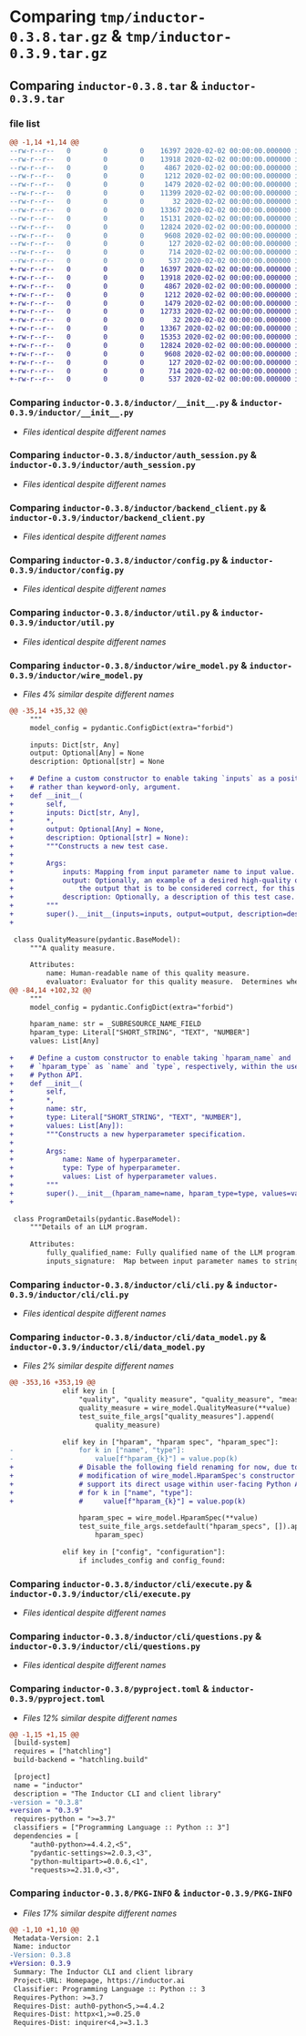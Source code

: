 # Comparing `tmp/inductor-0.3.8.tar.gz` & `tmp/inductor-0.3.9.tar.gz`

## Comparing `inductor-0.3.8.tar` & `inductor-0.3.9.tar`

### file list

```diff
@@ -1,14 +1,14 @@
--rw-r--r--   0        0        0    16397 2020-02-02 00:00:00.000000 inductor-0.3.8/inductor/__init__.py
--rw-r--r--   0        0        0    13918 2020-02-02 00:00:00.000000 inductor-0.3.8/inductor/auth_session.py
--rw-r--r--   0        0        0     4867 2020-02-02 00:00:00.000000 inductor-0.3.8/inductor/backend_client.py
--rw-r--r--   0        0        0     1212 2020-02-02 00:00:00.000000 inductor-0.3.8/inductor/config.py
--rw-r--r--   0        0        0     1479 2020-02-02 00:00:00.000000 inductor-0.3.8/inductor/util.py
--rw-r--r--   0        0        0    11399 2020-02-02 00:00:00.000000 inductor-0.3.8/inductor/wire_model.py
--rw-r--r--   0        0        0       32 2020-02-02 00:00:00.000000 inductor-0.3.8/inductor/cli/__init__.py
--rw-r--r--   0        0        0    13367 2020-02-02 00:00:00.000000 inductor-0.3.8/inductor/cli/cli.py
--rw-r--r--   0        0        0    15131 2020-02-02 00:00:00.000000 inductor-0.3.8/inductor/cli/data_model.py
--rw-r--r--   0        0        0    12824 2020-02-02 00:00:00.000000 inductor-0.3.8/inductor/cli/execute.py
--rw-r--r--   0        0        0     9608 2020-02-02 00:00:00.000000 inductor-0.3.8/inductor/cli/questions.py
--rw-r--r--   0        0        0      127 2020-02-02 00:00:00.000000 inductor-0.3.8/.gitignore
--rw-r--r--   0        0        0      714 2020-02-02 00:00:00.000000 inductor-0.3.8/pyproject.toml
--rw-r--r--   0        0        0      537 2020-02-02 00:00:00.000000 inductor-0.3.8/PKG-INFO
+-rw-r--r--   0        0        0    16397 2020-02-02 00:00:00.000000 inductor-0.3.9/inductor/__init__.py
+-rw-r--r--   0        0        0    13918 2020-02-02 00:00:00.000000 inductor-0.3.9/inductor/auth_session.py
+-rw-r--r--   0        0        0     4867 2020-02-02 00:00:00.000000 inductor-0.3.9/inductor/backend_client.py
+-rw-r--r--   0        0        0     1212 2020-02-02 00:00:00.000000 inductor-0.3.9/inductor/config.py
+-rw-r--r--   0        0        0     1479 2020-02-02 00:00:00.000000 inductor-0.3.9/inductor/util.py
+-rw-r--r--   0        0        0    12733 2020-02-02 00:00:00.000000 inductor-0.3.9/inductor/wire_model.py
+-rw-r--r--   0        0        0       32 2020-02-02 00:00:00.000000 inductor-0.3.9/inductor/cli/__init__.py
+-rw-r--r--   0        0        0    13367 2020-02-02 00:00:00.000000 inductor-0.3.9/inductor/cli/cli.py
+-rw-r--r--   0        0        0    15353 2020-02-02 00:00:00.000000 inductor-0.3.9/inductor/cli/data_model.py
+-rw-r--r--   0        0        0    12824 2020-02-02 00:00:00.000000 inductor-0.3.9/inductor/cli/execute.py
+-rw-r--r--   0        0        0     9608 2020-02-02 00:00:00.000000 inductor-0.3.9/inductor/cli/questions.py
+-rw-r--r--   0        0        0      127 2020-02-02 00:00:00.000000 inductor-0.3.9/.gitignore
+-rw-r--r--   0        0        0      714 2020-02-02 00:00:00.000000 inductor-0.3.9/pyproject.toml
+-rw-r--r--   0        0        0      537 2020-02-02 00:00:00.000000 inductor-0.3.9/PKG-INFO
```

### Comparing `inductor-0.3.8/inductor/__init__.py` & `inductor-0.3.9/inductor/__init__.py`

 * *Files identical despite different names*

### Comparing `inductor-0.3.8/inductor/auth_session.py` & `inductor-0.3.9/inductor/auth_session.py`

 * *Files identical despite different names*

### Comparing `inductor-0.3.8/inductor/backend_client.py` & `inductor-0.3.9/inductor/backend_client.py`

 * *Files identical despite different names*

### Comparing `inductor-0.3.8/inductor/config.py` & `inductor-0.3.9/inductor/config.py`

 * *Files identical despite different names*

### Comparing `inductor-0.3.8/inductor/util.py` & `inductor-0.3.9/inductor/util.py`

 * *Files identical despite different names*

### Comparing `inductor-0.3.8/inductor/wire_model.py` & `inductor-0.3.9/inductor/wire_model.py`

 * *Files 4% similar despite different names*

```diff
@@ -35,14 +35,32 @@
     """
     model_config = pydantic.ConfigDict(extra="forbid")
 
     inputs: Dict[str, Any]
     output: Optional[Any] = None
     description: Optional[str] = None
 
+    # Define a custom constructor to enable taking `inputs` as a positional,
+    # rather than keyword-only, argument.
+    def __init__(
+        self,
+        inputs: Dict[str, Any],
+        *,
+        output: Optional[Any] = None,
+        description: Optional[str] = None):
+        """Constructs a new test case.
+
+        Args:
+            inputs: Mapping from input parameter name to input value.
+            output: Optionally, an example of a desired high-quality output, or
+                the output that is to be considered correct, for this test case.
+            description: Optionally, a description of this test case.
+        """
+        super().__init__(inputs=inputs, output=output, description=description)
+
 
 class QualityMeasure(pydantic.BaseModel):
     """A quality measure.
     
     Attributes:
         name: Human-readable name of this quality measure.
         evaluator: Evaluator for this quality measure.  Determines whether
@@ -84,14 +102,32 @@
     """
     model_config = pydantic.ConfigDict(extra="forbid")
 
     hparam_name: str = _SUBRESOURCE_NAME_FIELD
     hparam_type: Literal["SHORT_STRING", "TEXT", "NUMBER"]
     values: List[Any]
 
+    # Define a custom constructor to enable taking `hparam_name` and
+    # `hparam_type` as `name` and `type`, respectively, within the user-facing
+    # Python API.
+    def __init__(
+        self,
+        *,
+        name: str,
+        type: Literal["SHORT_STRING", "TEXT", "NUMBER"],
+        values: List[Any]):
+        """Constructs a new hyperparameter specification.
+
+        Args:
+            name: Name of hyperparameter.
+            type: Type of hyperparameter.
+            values: List of hyperparameter values.
+        """
+        super().__init__(hparam_name=name, hparam_type=type, values=values)
+
 
 class ProgramDetails(pydantic.BaseModel):
     """Details of an LLM program.
 
     Attributes:
         fully_qualified_name: Fully qualified name of the LLM program.
         inputs_signature:  Map between input parameter names to strings
```

### Comparing `inductor-0.3.8/inductor/cli/cli.py` & `inductor-0.3.9/inductor/cli/cli.py`

 * *Files identical despite different names*

### Comparing `inductor-0.3.8/inductor/cli/data_model.py` & `inductor-0.3.9/inductor/cli/data_model.py`

 * *Files 2% similar despite different names*

```diff
@@ -353,16 +353,19 @@
             elif key in [
                 "quality", "quality measure", "quality_measure", "measure"]:
                 quality_measure = wire_model.QualityMeasure(**value)
                 test_suite_file_args["quality_measures"].append(
                     quality_measure)
 
             elif key in ["hparam", "hparam spec", "hparam_spec"]:
-                for k in ["name", "type"]:
-                    value[f"hparam_{k}"] = value.pop(k)
+                # Disable the following field renaming for now, due to
+                # modification of wire_model.HparamSpec's constructor to
+                # support its direct usage within user-facing Python API.
+                # for k in ["name", "type"]:
+                #     value[f"hparam_{k}"] = value.pop(k)
 
                 hparam_spec = wire_model.HparamSpec(**value)
                 test_suite_file_args.setdefault("hparam_specs", []).append(
                     hparam_spec)
 
             elif key in ["config", "configuration"]:
                 if includes_config and config_found:
```

### Comparing `inductor-0.3.8/inductor/cli/execute.py` & `inductor-0.3.9/inductor/cli/execute.py`

 * *Files identical despite different names*

### Comparing `inductor-0.3.8/inductor/cli/questions.py` & `inductor-0.3.9/inductor/cli/questions.py`

 * *Files identical despite different names*

### Comparing `inductor-0.3.8/pyproject.toml` & `inductor-0.3.9/pyproject.toml`

 * *Files 12% similar despite different names*

```diff
@@ -1,15 +1,15 @@
 [build-system]
 requires = ["hatchling"]
 build-backend = "hatchling.build"
 
 [project]
 name = "inductor"
 description = "The Inductor CLI and client library"
-version = "0.3.8"
+version = "0.3.9"
 requires-python = ">=3.7"
 classifiers = ["Programming Language :: Python :: 3"]
 dependencies = [
     "auth0-python>=4.4.2,<5",
     "pydantic-settings>=2.0.3,<3",
     "python-multipart>=0.0.6,<1",
     "requests>=2.31.0,<3",
```

### Comparing `inductor-0.3.8/PKG-INFO` & `inductor-0.3.9/PKG-INFO`

 * *Files 17% similar despite different names*

```diff
@@ -1,10 +1,10 @@
 Metadata-Version: 2.1
 Name: inductor
-Version: 0.3.8
+Version: 0.3.9
 Summary: The Inductor CLI and client library
 Project-URL: Homepage, https://inductor.ai
 Classifier: Programming Language :: Python :: 3
 Requires-Python: >=3.7
 Requires-Dist: auth0-python<5,>=4.4.2
 Requires-Dist: httpx<1,>=0.25.0
 Requires-Dist: inquirer<4,>=3.1.3
```

